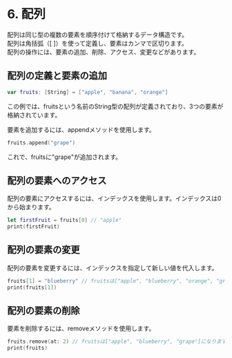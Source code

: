 # 6. 配列

配列は同じ型の複数の要素を順序付けて格納するデータ構造です。<br/>
配列は角括弧（[ ]）を使って定義し、要素はカンマで区切ります。<br/>
配列の操作には、要素の追加、削除、アクセス、変更などがあります。

## 配列の定義と要素の追加

```swift
var fruits: [String] = ["apple", "banana", "orange"]
```

この例では、fruitsという名前のString型の配列が定義されており、3つの要素が格納されています。

要素を追加するには、appendメソッドを使用します。

```swift
fruits.append("grape")
```

これで、fruitsに"grape"が追加されます。

## 配列の要素へのアクセス

配列の要素にアクセスするには、インデックスを使用します。インデックスは0から始まります。

```swift
let firstFruit = fruits[0] // "apple"
print(firstFruit)
```

## 配列の要素の変更

配列の要素を変更するには、インデックスを指定して新しい値を代入します。

```swift
fruits[1] = "blueberry" // fruitsは["apple", "blueberry", "orange", "grape"]になります
print(fruits[1])
```

## 配列の要素の削除

要素を削除するには、removeメソッドを使用します。
```swift
fruits.remove(at: 2) // fruitsは["apple", "blueberry", "grape"]になります
print(fruits)
```

